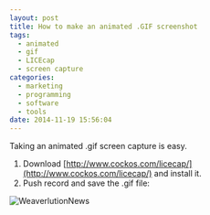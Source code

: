```yaml
---
layout: post
title: How to make an animated .GIF screenshot
tags:
  - animated
  - gif
  - LICEcap
  - screen capture
categories:
  - marketing
  - programming
  - software
  - tools
date: 2014-11-19 15:56:04
---
```


Taking an animated .gif screen capture is easy.

1. Download [http://www.cockos.com/licecap/](http://www.cockos.com/licecap/) and install it.
1. Push record and save the .gif file:

![WeaverlutionNews](WeaverlutionNews.gif)
